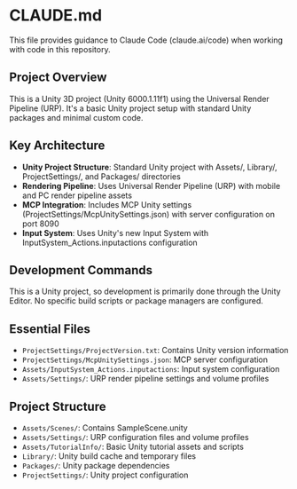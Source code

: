 # CLAUDE.md

This file provides guidance to Claude Code (claude.ai/code) when working with code in this repository.

## Project Overview

This is a Unity 3D project (Unity 6000.1.11f1) using the Universal Render Pipeline (URP). It's a basic Unity project setup with standard Unity packages and minimal custom code.

## Key Architecture

- **Unity Project Structure**: Standard Unity project with Assets/, Library/, ProjectSettings/, and Packages/ directories
- **Rendering Pipeline**: Uses Universal Render Pipeline (URP) with mobile and PC render pipeline assets
- **MCP Integration**: Includes MCP Unity settings (ProjectSettings/McpUnitySettings.json) with server configuration on port 8090
- **Input System**: Uses Unity's new Input System with InputSystem_Actions.inputactions configuration

## Development Commands

This is a Unity project, so development is primarily done through the Unity Editor. No specific build scripts or package managers are configured.

## Essential Files

- `ProjectSettings/ProjectVersion.txt`: Contains Unity version information
- `ProjectSettings/McpUnitySettings.json`: MCP server configuration
- `Assets/InputSystem_Actions.inputactions`: Input system configuration
- `Assets/Settings/`: URP render pipeline settings and volume profiles

## Project Structure

- `Assets/Scenes/`: Contains SampleScene.unity
- `Assets/Settings/`: URP configuration files and volume profiles
- `Assets/TutorialInfo/`: Basic Unity tutorial assets and scripts
- `Library/`: Unity build cache and temporary files
- `Packages/`: Unity package dependencies
- `ProjectSettings/`: Unity project configuration